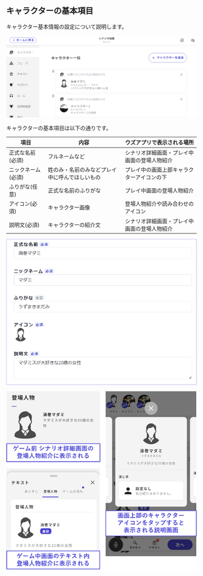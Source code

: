 ## キャラクターの基本項目

キャラクター基本情報の設定について説明します。

![](../../images/character3.png)


キャラクターの基本項目は以下の通りです。

| 項目                 | 内容                                                                                                                    | ウズアプリで表示される場所             |
| -------------------- | ----------------------------------------------------------------------------------------------------------------------- | -------------------------------------- |
| 正式な名前(必須)     | フルネームなど | シナリオ詳細画面・プレイ中画面の登場人物紹介 |
| ニックネーム(必須)   | 姓のみ・名前のみなどプレイ中に呼んでほしいもの | プレイ中の画面上部キャラクターアイコンの下     |
| ふりがな(任意)　　   | 正式な名前のふりがな  | プレイ中画面の登場人物紹介       |
| アイコン(必須)       | キャラクター画像  | 登場人物紹介や読み合わせのアイコン |
| 説明文(必須) | キャラクターの紹介文 | シナリオ詳細画面・プレイ中画面の登場人物紹介   | 

![](../../images/character1.png)

![](../../images/character2.png)